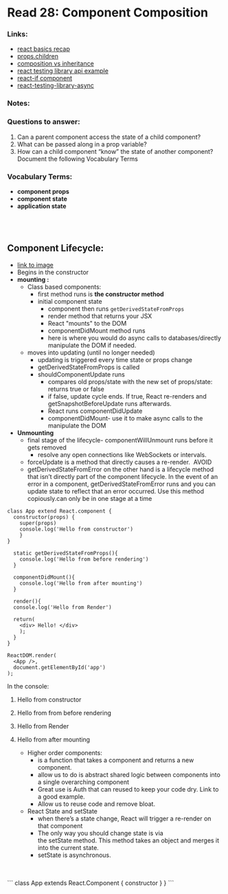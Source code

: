 # Read 28: Component Composition


### **Links:**
- [react basics recap](https://medium.freecodecamp.org/these-are-the-concepts-you-should-know-in-react-js-after-you-learn-the-basics-ee1d2f4b8030)
- [props.children](https://codeburst.io/a-quick-intro-to-reacts-props-children-cb3d2fce4891)
- [composition vs inheritance](https://reactjs.org/docs/composition-vs-inheritance.html)
- [react testing library api example](https://testing-library.com/docs/react-testing-library/example-intro)
- [react-if component](https://www.npmjs.com/package/react-if)
- [react-testing-library-async](https://testing-library.com/docs/dom-testing-library/api-async)

### **Notes:**

### **Questions to answer:**
1. Can a parent component access the state of a child component?
2. What can be passed along in a prop variable?
3. How can a child component “know” the state of another component?
Document the following Vocabulary Terms

### **Vocabulary Terms:**
- **component props**
- **component state**
- **application state**

<br>
<br>

## Component Lifecycle: 
  - [link to image](https://projects.wojtekmaj.pl/react-lifecycle-methods-diagram/)
- Begins in the constructor
- **mounting :**
	- Class based components: 
      - first method runs is **the constructor method**
      - initial component state
		- component then runs ```getDerivedStateFromProps```
		- render method that returns your JSX
		- React "mounts" to the DOM
		- componentDidMount method runs
		- here is where you would do async calls to databases/directly manipulate the DOM if needed.
  - moves into updating (until no longer needed)
	- updating is triggered every time state or props change
	- getDerivedStateFromProps is called
	- shouldComponentUpdate runs
		- compares old props/state with the new set of props/state: returns true or false
		- if false, update cycle ends. If true, React re-renders and getSnapshotBeforeUpdate runs afterwards.
		- React runs componentDidUpdate
		- componentDidMount- use it to make async calls to the manipulate the DOM
- **Unmounting**
	- final stage of the lifecycle- componentWillUnmount runs before it gets removed
		- resolve any open connections like WebSockets or intervals.
	- forceUpdate is a method that directly causes a re-render.  AVOID 
	- getDerivedStateFromError on the other hand is a lifecycle method that isn’t directly part of the component lifecycle. In the event of an error in a component, getDerivedStateFromError runs and you can update state to reflect that an error occurred. Use this method copiously.can only be in one stage at a time
  
```
class App extend React.component {
  constructor(props) {
    super(props)
    console.log('Hello from constructor')
    }
}

  static getDerivedStateFromProps(){
    console.log('Hello from before rendering')
  }

  componentDidMount(){
    console.log('Hello from after mounting')
  }

  render(){
  console.log('Hello from Render')

  return(
    <div> Hello! </div>
    );
  }
}

ReactDOM.render(
  <App />,
  document.getElementById('app')
);
```

In the console: 
1. Hello from constructor
2. Hello from from before rendering
3. Hello from Render
4. Hello from after mounting

	- Higher order components: 
		- is a function that takes a component and returns a new component.
		- allow us to do is abstract shared logic between components into a single overarching component
		- Great use is Auth that can reused to keep your code dry. Link to a good example. 
		- Allow us to reuse code and remove bloat.
	- React State and setState
		- when there’s a state change, React will trigger a re-render on that component
		- The only way you should change state is via the setState method. This method takes an object and merges it into the current state. 
		- setState is asynchronous.
<br>
<br>
```
class App extends React.Component {
  constructor
}
}
```

